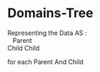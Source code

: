 # Domains-Tree


Representing the Data AS :     
&nbsp;&nbsp;&nbsp;Parent<br />
Child Child
                              
for each Parent And Child
